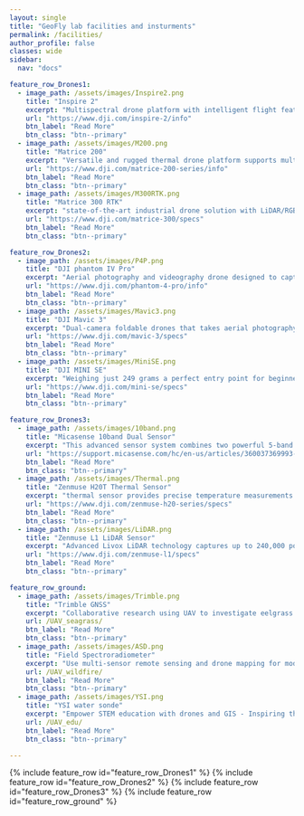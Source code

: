 ```yaml
---
layout: single
title: "GeoFly lab facilities and insturments"
permalink: /facilities/
author_profile: false
classes: wide
sidebar:
  nav: "docs"

feature_row_Drones1:
  - image_path: /assets/images/Inspire2.png
    title: "Inspire 2"
    excerpt: "Multispectral drone platform with intelligent flight features. 27 minutes flight time"
    url: "https://www.dji.com/inspire-2/info"
    btn_label: "Read More"
    btn_class: "btn--primary"
  - image_path: /assets/images/M200.png
    title: "Matrice 200"
    excerpt: "Versatile and rugged thermal drone platform supports multiple payload configurations. 38 minutes flight time"
    url: "https://www.dji.com/matrice-200-series/info"
    btn_label: "Read More"
    btn_class: "btn--primary"
  - image_path: /assets/images/M300RTK.png
    title: "Matrice 300 RTK"
    excerpt: "state-of-the-art industrial drone solution with LiDAR/RGB aerial mapping capabilities. 55-minute maximum flight time"
    url: "https://www.dji.com/matrice-300/specs"
    btn_label: "Read More"
    btn_class: "btn--primary"

feature_row_Drones2:
  - image_path: /assets/images/P4P.png
    title: "DJI phantom IV Pro"
    excerpt: "Aerial photography and videography drone designed to capture stunning images and breathtaking footage"
    url: "https://www.dji.com/phantom-4-pro/info"
    btn_label: "Read More"
    btn_class: "btn--primary"
  - image_path: /assets/images/Mavic3.png
    title: "DJI Mavic 3"
    excerpt: "Dual-camera foldable drones that takes aerial photography and videography to new heights"
    url: "https://www.dji.com/mavic-3/specs"
    btn_label: "Read More"
    btn_class: "btn--primary"
  - image_path: /assets/images/MiniSE.png
    title: "DJI MINI SE"
    excerpt: "Weighing just 249 grams a perfect entry point for beginners and educationnal use alike."
    url: "https://www.dji.com/mini-se/specs"
    btn_label: "Read More"
    btn_class: "btn--primary"

feature_row_Drones3:
  - image_path: /assets/images/10band.png
    title: "Micasense 10band Dual Sensor"
    excerpt: "This advanced sensor system combines two powerful 5-band sensors, capturing high-resolution imagery across ten spectral bands, including visible light, near-infrared, and red edge. "
    url: "https://support.micasense.com/hc/en-us/articles/360037369993-RedEdge-MX-Dual-Camera-System-Integration-Guide"
    btn_label: "Read More"
    btn_class: "btn--primary"
  - image_path: /assets/images/Thermal.png
    title: "Zenmuse H20T Thermal Sensor"
    excerpt: "thermal sensor provides precise temperature measurements to identify heat signatures and monitor infrastructure efficiently. "
    url: "https://www.dji.com/zenmuse-h20-series/specs"
    btn_label: "Read More"
    btn_class: "btn--primary"
  - image_path: /assets/images/LiDAR.png
    title: "Zenmuse L1 LiDAR Sensor"
    excerpt: "Advanced Livox LiDAR technology captures up to 240,000 points per second, enabling the generation of accurate, high-density point clouds for forestry and infrastructure inspection"
    url: "https://www.dji.com/zenmuse-l1/specs"
    btn_label: "Read More"
    btn_class: "btn--primary"

feature_row_ground:
  - image_path: /assets/images/Trimble.png
    title: "Trimble GNSS"
    excerpt: "Collaborative research using UAV to investigate eelgrass wasting disease"
    url: /UAV_seagrass/
    btn_label: "Read More"
    btn_class: "btn--primary"
  - image_path: /assets/images/ASD.png
    title: "Field Spectroradiometer"
    excerpt: "Use multi-sensor remote sensing and drone mapping for modeling California wildfires"
    url: /UAV_wildfire/
    btn_label: "Read More"
    btn_class: "btn--primary"
  - image_path: /assets/images/YSI.png
    title: "YSI water sonde"
    excerpt: "Empower STEM education with drones and GIS - Inspiring the next generation of scientists"
    url: /UAV_edu/
    btn_label: "Read More"
    btn_class: "btn--primary"

---
```

{% include feature_row id="feature_row_Drones1" %}
{% include feature_row id="feature_row_Drones2" %}
{% include feature_row id="feature_row_Drones3" %}
{% include feature_row id="feature_row_ground" %}











